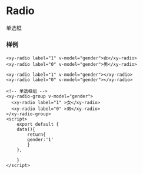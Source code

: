 # Radio
单选框

### 样例
    <xy-radio label="1" v-model="gender">女</xy-radio>
    <xy-radio label="0" v-model="gender">男</xy-radio>

    <xy-radio label="1" v-model="gender"></xy-radio>
    <xy-radio label="0" v-model="gender"></xy-radio>
    
    <!-- 单选框组 -->
    <xy-radio-group v-model="gender">
      <xy-radio label="1" >女</xy-radio>
      <xy-radio label="0" >男</xy-radio>
    </xy-radio-group>
    <script>
        export default {       
        data(){
            return{
            gender:'1'
            }
        },
        
        }
    </script>